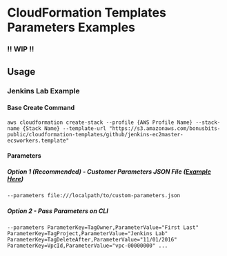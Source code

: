 # CloudFormation Templates Parameters Examples
### !! WIP !!

## Usage
### Jenkins Lab Example
#### Base Create Command
```
aws cloudformation create-stack --profile {AWS Profile Name} --stack-name {Stack Name} --template-url "https://s3.amazonaws.com/bonusbits-public/cloudformation-templates/github/jenkins-ec2master-ecsworkers.template"
```

#### Parameters
##### Option 1 (Recommended) - Customer Parameters JSON File ([Example Here](https://github.com/bonusbits/cloudformation_templates/blob/master/labs/jenkins/parameter_examples/jenkins-ec2master-ecsworkers.json))
```
--parameters file:///localpath/to/custom-parameters.json
```

##### Option 2 - Pass Parameters on CLI
```
--parameters ParameterKey=TagOwner,ParameterValue="First Last" ParameterKey=TagProject,ParameterValue="Jenkins Lab" ParameterKey=TagDeleteAfter,ParameterValue="11/01/2016" ParameterKey=VpcId,ParameterValue="vpc-00000000" ...
```

